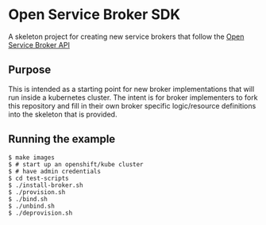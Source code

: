 # Open Service Broker SDK

A skeleton project for creating new service brokers that follow the [Open Service Broker API](https://github.com/openservicebrokerapi/servicebroker)

## Purpose

This is intended as a starting point for new broker implementations that will run inside a kubernetes cluster.  The intent is for
broker implementers to fork this repository and fill in their own broker specific logic/resource definitions into the 
skeleton that is provided.

## Running the example

```
$ make images
$ # start up an openshift/kube cluster
$ # have admin credentials
$ cd test-scripts
$ ./install-broker.sh
$ ./provision.sh
$ ./bind.sh
$ ./unbind.sh
$ ./deprovision.sh
```
